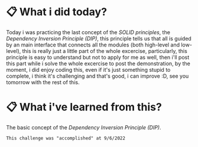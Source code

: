 # 📋 What i did today?
Today i was practicing the last concept of the *SOLID principles*, the *Dependency Inversion Principle (DIP)*, this principle tells us that all is guided by an main
interface that connects all the modules (both high-level and low-level), this is really just a little part of the whole excercise, particularly, this principle is easy
to understand but not to apply for me as well, then i'll post this part while i solve the whole excercise to post the demonstration, by the moment, i did enjoy
coding this, even if it's just something stupid to complete, i think it's challenging and that's good, i can improve :D, see you tomorrow with the rest of this.

# 📋 What i've learned from this?
The basic concept of the *Dependency Inversion Principle (DIP)*.

`This challenge was "accomplished" at 9/6/2022`
